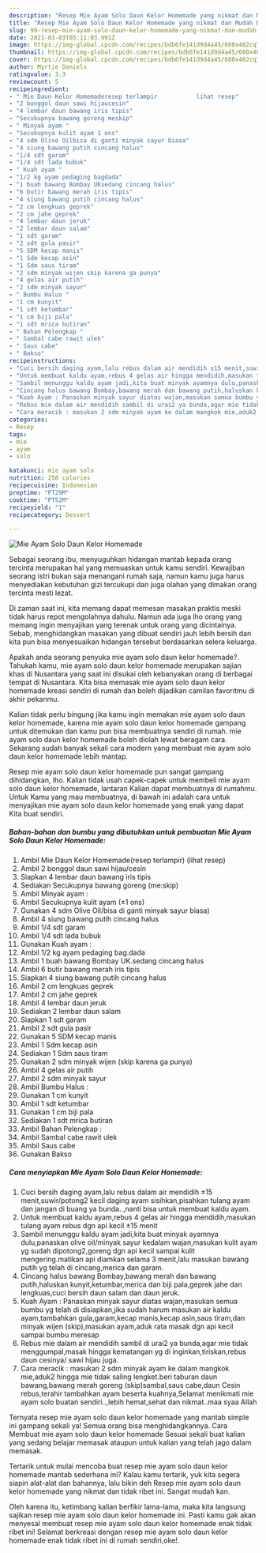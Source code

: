 ```yaml
---
description: "Resep Mie Ayam Solo Daun Kelor Homemade yang nikmat dan Mudah Dibuat"
title: "Resep Mie Ayam Solo Daun Kelor Homemade yang nikmat dan Mudah Dibuat"
slug: 99-resep-mie-ayam-solo-daun-kelor-homemade-yang-nikmat-dan-mudah-dibuat
date: 2021-03-03T05:11:03.991Z
image: https://img-global.cpcdn.com/recipes/bdb6fe141d9d4a45/680x482cq70/mie-ayam-solo-daun-kelor-homemade-foto-resep-utama.jpg
thumbnail: https://img-global.cpcdn.com/recipes/bdb6fe141d9d4a45/680x482cq70/mie-ayam-solo-daun-kelor-homemade-foto-resep-utama.jpg
cover: https://img-global.cpcdn.com/recipes/bdb6fe141d9d4a45/680x482cq70/mie-ayam-solo-daun-kelor-homemade-foto-resep-utama.jpg
author: Myrtie Daniels
ratingvalue: 3.3
reviewcount: 5
recipeingredient:
- " Mie Daun Kelor Homemaderesep terlampir           lihat resep"
- "2 bonggol daun sawi hijaucesin"
- "4 lembar daun bawang iris tipis"
- "Secukupnya bawang goreng meskip"
- " Minyak ayam "
- "Secukupnya kulit ayam 1 ons"
- "4 sdm Olive Oilbisa di ganti minyak sayur biasa"
- "4 siung bawang putih cincang halus"
- "1/4 sdt garam"
- "1/4 sdt lada bubuk"
- " Kuah ayam "
- "1/2 kg ayam pedaging bagdada"
- "1 buah bawang Bombay UKsedang cincang halus"
- "6 butir bawang merah iris tipis"
- "4 siung bawang putih cincang halus"
- "2 cm lengkuas geprek"
- "2 cm jahe geprek"
- "4 lembar daun jeruk"
- "2 lembar daun salam"
- "1 sdt garam"
- "2 sdt gula pasir"
- "5 SDM kecap manis"
- "1 Sdm kecap asin"
- "1 Sdm saus tiram"
- "2 sdm minyak wijen skip karena ga punya"
- "4 gelas air putih"
- "2 sdm minyak sayur"
- " Bumbu Halus "
- "1 cm kunyit"
- "1 sdt ketumbar"
- "1 cm biji pala"
- "1 sdt mrica butiran"
- " Bahan Pelengkap "
- " Sambal cabe rawit ulek"
- " Saus cabe"
- " Bakso"
recipeinstructions:
- "Cuci bersih daging ayam,lalu rebus dalam air mendidih ±15 menit,suwir/potong2 kecil daging ayam sisihkan,pisahkan tulang ayam dan jangan di buang ya bunda..,nanti bisa untuk membuat kaldu ayam."
- "Untuk membuat kaldu ayam,rebus 4 gelas air hingga mendidih,masukan tulang ayam rebus dgn api kecil ±15 menit"
- "Sambil menunggu kaldu ayam jadi,kita buat minyak ayamnya dulu,panaskan olive oil/minyak sayur kedalam wajan,masukan kulit ayam yg sudah dipotong2,goreng dgn api kecil sampai kulit mengering.matikan api diamkan selama 3 menit,lalu masukan bawang putih yg telah di cincang,merica dan garam."
- "Cincang halus bawang Bombay,bawang merah dan bawang putih,haluskan kunyit,ketumbar,merica dan biji pala,geprek jahe dan lengkuas,cuci bersih daun salam dan daun jeruk."
- "Kuah Ayam : Panaskan minyak sayur diatas wajan,masukan semua bumbu yg telah di disiapkan,jika sudah harum masukan air kaldu ayam,tambahkan gula,garam,kecap manis,kecap asin,saus tiram,dan minyak wijen (skip),masukan ayam,aduk rata masak dgn api kecil sampai bumbu meresap"
- "Rebus mie dalam air mendidih sambil di urai2 ya bunda,agar mie tidak menggumpal,masak hingga kematangan yg di inginkan,tiriskan,rebus daun cesinya/ sawi hijau juga."
- "Cara meracik : masukan 2 sdm minyak ayam ke dalam mangkok mie,aduk2 hingga mie tidak saling lengket.beri taburan daun bawang,bawang merah goreng (skip)sambal,saus cabe,daun Cesin rebus,terahir tambahkan ayam beserta kuahnya,Selamat menikmati mie ayam solo buatan sendiri..,lebih hemat,sehat dan nikmat..maa syaa Allah"
categories:
- Resep
tags:
- mie
- ayam
- solo

katakunci: mie ayam solo 
nutrition: 258 calories
recipecuisine: Indonesian
preptime: "PT29M"
cooktime: "PT52M"
recipeyield: "1"
recipecategory: Dessert

---
```



![Mie Ayam Solo Daun Kelor Homemade](https://img-global.cpcdn.com/recipes/bdb6fe141d9d4a45/680x482cq70/mie-ayam-solo-daun-kelor-homemade-foto-resep-utama.jpg)

Sebagai seorang ibu, menyuguhkan hidangan mantab kepada orang tercinta merupakan hal yang memuaskan untuk kamu sendiri. Kewajiban seorang istri bukan saja menangani rumah saja, namun kamu juga harus menyediakan kebutuhan gizi tercukupi dan juga olahan yang dimakan orang tercinta mesti lezat.

Di zaman  saat ini, kita memang dapat memesan masakan praktis meski tidak harus repot mengolahnya dahulu. Namun ada juga lho orang yang memang ingin menyajikan yang terenak untuk orang yang dicintainya. Sebab, menghidangkan masakan yang dibuat sendiri jauh lebih bersih dan kita pun bisa menyesuaikan hidangan tersebut berdasarkan selera keluarga. 



Apakah anda seorang penyuka mie ayam solo daun kelor homemade?. Tahukah kamu, mie ayam solo daun kelor homemade merupakan sajian khas di Nusantara yang saat ini disukai oleh kebanyakan orang di berbagai tempat di Nusantara. Kita bisa memasak mie ayam solo daun kelor homemade kreasi sendiri di rumah dan boleh dijadikan camilan favoritmu di akhir pekanmu.

Kalian tidak perlu bingung jika kamu ingin memakan mie ayam solo daun kelor homemade, karena mie ayam solo daun kelor homemade gampang untuk ditemukan dan kamu pun bisa membuatnya sendiri di rumah. mie ayam solo daun kelor homemade boleh diolah lewat beragam cara. Sekarang sudah banyak sekali cara modern yang membuat mie ayam solo daun kelor homemade lebih mantap.

Resep mie ayam solo daun kelor homemade pun sangat gampang dihidangkan, lho. Kalian tidak usah capek-capek untuk membeli mie ayam solo daun kelor homemade, lantaran Kalian dapat membuatnya di rumahmu. Untuk Kamu yang mau membuatnya, di bawah ini adalah cara untuk menyajikan mie ayam solo daun kelor homemade yang enak yang dapat Kita buat sendiri.

<!--inarticleads1-->

##### Bahan-bahan dan bumbu yang dibutuhkan untuk pembuatan Mie Ayam Solo Daun Kelor Homemade:

1. Ambil  Mie Daun Kelor Homemade(resep terlampir)           (lihat resep)
1. Ambil 2 bonggol daun sawi hijau/cesin
1. Siapkan 4 lembar daun bawang iris tipis
1. Sediakan Secukupnya bawang goreng (me:skip)
1. Ambil  Minyak ayam :
1. Ambil Secukupnya kulit ayam (±1 ons)
1. Gunakan 4 sdm Olive Oil/bisa di ganti minyak sayur biasa)
1. Ambil 4 siung bawang putih cincang halus
1. Ambil 1/4 sdt garam
1. Ambil 1/4 sdt lada bubuk
1. Gunakan  Kuah ayam :
1. Ambil 1/2 kg ayam pedaging bag.dada
1. Ambil 1 buah bawang Bombay UK.sedang cincang halus
1. Ambil 6 butir bawang merah iris tipis
1. Siapkan 4 siung bawang putih cincang halus
1. Ambil 2 cm lengkuas geprek
1. Ambil 2 cm jahe geprek
1. Ambil 4 lembar daun jeruk
1. Sediakan 2 lembar daun salam
1. Siapkan 1 sdt garam
1. Ambil 2 sdt gula pasir
1. Gunakan 5 SDM kecap manis
1. Ambil 1 Sdm kecap asin
1. Sediakan 1 Sdm saus tiram
1. Gunakan 2 sdm minyak wijen (skip karena ga punya)
1. Ambil 4 gelas air putih
1. Ambil 2 sdm minyak sayur
1. Ambil  Bumbu Halus :
1. Gunakan 1 cm kunyit
1. Ambil 1 sdt ketumbar
1. Gunakan 1 cm biji pala
1. Sediakan 1 sdt mrica butiran
1. Ambil  Bahan Pelengkap :
1. Ambil  Sambal cabe rawit ulek
1. Ambil  Saus cabe
1. Gunakan  Bakso




<!--inarticleads2-->

##### Cara menyiapkan Mie Ayam Solo Daun Kelor Homemade:

1. Cuci bersih daging ayam,lalu rebus dalam air mendidih ±15 menit,suwir/potong2 kecil daging ayam sisihkan,pisahkan tulang ayam dan jangan di buang ya bunda..,nanti bisa untuk membuat kaldu ayam.
1. Untuk membuat kaldu ayam,rebus 4 gelas air hingga mendidih,masukan tulang ayam rebus dgn api kecil ±15 menit
1. Sambil menunggu kaldu ayam jadi,kita buat minyak ayamnya dulu,panaskan olive oil/minyak sayur kedalam wajan,masukan kulit ayam yg sudah dipotong2,goreng dgn api kecil sampai kulit mengering.matikan api diamkan selama 3 menit,lalu masukan bawang putih yg telah di cincang,merica dan garam.
1. Cincang halus bawang Bombay,bawang merah dan bawang putih,haluskan kunyit,ketumbar,merica dan biji pala,geprek jahe dan lengkuas,cuci bersih daun salam dan daun jeruk.
1. Kuah Ayam : Panaskan minyak sayur diatas wajan,masukan semua bumbu yg telah di disiapkan,jika sudah harum masukan air kaldu ayam,tambahkan gula,garam,kecap manis,kecap asin,saus tiram,dan minyak wijen (skip),masukan ayam,aduk rata masak dgn api kecil sampai bumbu meresap
1. Rebus mie dalam air mendidih sambil di urai2 ya bunda,agar mie tidak menggumpal,masak hingga kematangan yg di inginkan,tiriskan,rebus daun cesinya/ sawi hijau juga.
1. Cara meracik : masukan 2 sdm minyak ayam ke dalam mangkok mie,aduk2 hingga mie tidak saling lengket.beri taburan daun bawang,bawang merah goreng (skip)sambal,saus cabe,daun Cesin rebus,terahir tambahkan ayam beserta kuahnya,Selamat menikmati mie ayam solo buatan sendiri..,lebih hemat,sehat dan nikmat..maa syaa Allah




Ternyata resep mie ayam solo daun kelor homemade yang mantab simple ini gampang sekali ya! Semua orang bisa menghidangkannya. Cara Membuat mie ayam solo daun kelor homemade Sesuai sekali buat kalian yang sedang belajar memasak ataupun untuk kalian yang telah jago dalam memasak.

Tertarik untuk mulai mencoba buat resep mie ayam solo daun kelor homemade mantab sederhana ini? Kalau kamu tertarik, yuk kita segera siapin alat-alat dan bahannya, lalu bikin deh Resep mie ayam solo daun kelor homemade yang nikmat dan tidak ribet ini. Sangat mudah kan. 

Oleh karena itu, ketimbang kalian berfikir lama-lama, maka kita langsung sajikan resep mie ayam solo daun kelor homemade ini. Pasti kamu gak akan menyesal membuat resep mie ayam solo daun kelor homemade enak tidak ribet ini! Selamat berkreasi dengan resep mie ayam solo daun kelor homemade enak tidak ribet ini di rumah sendiri,oke!.

